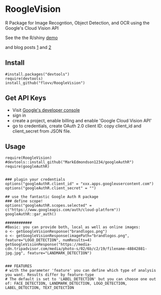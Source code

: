 # RoogleVision
R Package for Image Recogntion, Object Detection, and OCR using the Google's Cloud Vision API

See the the R/shiny [demo](https://flovv.shinyapps.io/gVision-shiny/)

and blog posts [1](http://flovv.github.io/Image-Recognition-Google-Vision/) and [2](http://flovv.github.io/Brand-Logos/)

## Install
```
#install.packages("devtools")
require(devtools)
install_github("flovv/RoogleVision")
```

## Get API Keys
* Visit [Google's developer console](console.cloud.google.com)
* sign in
* create a project, enable billing and enable 'Google Cloud Vision API' 
* go to credentials, create OAuth 2.0 client ID: copy client_id and client_secret from JSON file.


## Usage

```
require(RoogleVision)
#devtools::install_github("MarkEdmondson1234/googleAuthR")
require(googleAuthR)


### plugin your credentials
options("googleAuthR.client_id" = "xxx.apps.googleusercontent.com")
options("googleAuthR.client_secret" = "")

## use the fantastic Google Auth R package
### define scope!
options("googleAuthR.scopes.selected" = c("https://www.googleapis.com/auth/cloud-platform"))
googleAuthR::gar_auth()

############
#Basic: you can provide both, local as well as online images:
o <- getGoogleVisionResponse("brandlogos.png")
o <- getGoogleVisionResponse(imagePath="brandlogos.png", feature="LOGO_DETECTION", numResults=4)
getGoogleVisionResponse("https://media-cdn.tripadvisor.com/media/photo-s/02/6b/c2/19/filename-48842881-jpg.jpg", feature="LANDMARK_DETECTION")


### FEATURES
# with the parameter 'feature' you can define which type of analysis you want. Results differ by feature-type
# The default is set to 'LABEL_DETECTION' but you can choose one out of: FACE_DETECTION, LANDMARK_DETECTION, LOGO_DETECTION, LABEL_DETECTION, TEXT_DETECTION

```


